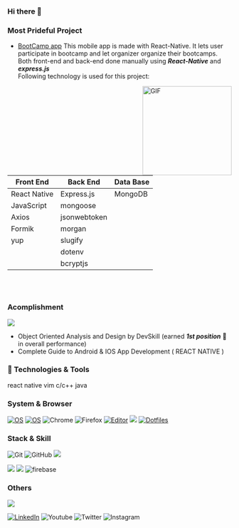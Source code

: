 ### Hi there 👋

### Most Prideful Project
* [BootCamp app](https://github.com/mrpmohiburrahman/BootcampApp) This mobile app is made with React-Native. It lets user participate in bootcamp and let organizer organize their bootcamps. Both front-end and back-end done manually using ***React-Native*** and ***express.js***  
Following technology is used for this project:  

<img align="right" alt="GIF" src="https://raw.githubusercontent.com/mrpmohiburrahman/BootcampApp/master/assets/gifs/bootcamp%20app%20demo_width_256.gif" width="200"/>
<table style="width:600px">
  <thead align="center">
   <tr border: none;>
     <th>Front End</th>
     <th>Back End</th>
     <th>Data Base</th>
   </tr>
  </thead>
  <tr>
    <td>React Native</td>
    <td>Express.js</td>
    <td>MongoDB</td>
  </tr>
  <tr>
    <td>JavaScript</td>
    <td>mongoose</td>
    <td>&nbsp</td>
  </tr>
  <tr>
    <td>Axios</td>
    <td>jsonwebtoken</td>
    <td>&nbsp</td>
  </tr>
  <tr>
    <td>Formik</td>
    <td>morgan</td>
    <td>&nbsp</td>
  </tr>
  <tr>
    <td>yup</td>
    <td>slugify</td>
    <td>&nbsp</td>
  </tr>
  <tr>
    <td>&nbsp</td>
    <td>dotenv</td>
    <td>&nbsp</td>
  </tr>
  <tr>
    <td>&nbsp</td>
    <td>bcryptjs</td>
    <td>&nbsp</td>
  </tr>
</table> 
<br/>
<br/>


### Acomplishment
![](https://img.shields.io/badge/🥇%20%20Position-1st-brightgreen?style=for-the-badge)  
* Object Oriented Analysis and Design by DevSkill (earned ***1st position*** :1st_place_medal: in overall performance)  
* Complete Guide to Android & IOS App Development ( REACT NATIVE )

### 🔧 Technologies & Tools
react native
vim
c/c++
java

### System & Browser
[![OS](https://img.shields.io/badge/OS-macOS-informational?style=flat-square&logo=apple&logoColor=white)](https://en.wikipedia.org/wiki/MacOS)
[![OS](https://img.shields.io/badge/OS-windows-informational?style=flat-square&logo=windows&logoColor=white)](https://en.wikipedia.org/wiki/Linux)
![Chrome](https://img.shields.io/badge/BROWSER-Chrome-292e33?style=flat-square&logo=google-chrome&logoColor=fff)
![Firefox](https://img.shields.io/badge/BROWSER-Firefox-292e33?style=flat-square&logo=firefox&logoColor=fff)
[![Editor](https://img.shields.io/badge/Editor-VSCode-blue?style=flat-square&logo=visual-studio-code&logoColor=white)](https://code.visualstudio.com/)
![](https://img.shields.io/badge/Shell-Bash-informational?style=flat-square&logo=gnu-bash&logoColor=white&color=2bbc8a)
[![Dotfiles](https://img.shields.io/badge/Setup_-Dotfiles-blue?style=flat-square&logo=when-i-work&logoColor=white)](https://github.com/mrpmohiburrahman/dotfiles)

### Stack & Skill

![Git](https://img.shields.io/badge/_-Git-292e33?style=flat-square&logo=git&logoColor=fff)
![GitHub](https://img.shields.io/badge/_-GitHub-292e33?style=flat-square&logo=github)
![](https://img.shields.io/badge/vim?style=flat-square&logo=vim&logoColor=white&color=2bbc8a)

![](https://img.shields.io/badge/Code-JavaScript-informational?style=flat-square&logo=javascript&logoColor=white&color=2bbc8a)
![](https://img.shields.io/badge/Code-Python-informational?style=flat-square&logo=python&logoColor=white&color=2bbc8a)
![firebase](https://img.shields.io/badge/_-firebase-292e33?style=flat-square&logo=firebase&logoColor=fff)

### Others

![](https://img.shields.io/badge/-Stack%20Overflow-FE7A16?style=flat-square&logo=Stack-Overflow&logoColor=white&color=2bbc8a)


[![LinkedIn](https://img.shields.io/badge/LinkedIn-br3ndonland-informational?style=flat-square&logo=linkedin&logoColor=white)](https://www.linkedin.com/in/br3ndonland/)
![Youtube](https://img.shields.io/badge/_-Youtube-292e33?style=flat-square&logo=youtube&logoColor=fff)
![Twitter](https://img.shields.io/badge/_-Twitter-292e33?style=flat-square&logo=twitter&logoColor=fff)
![Instagram](https://img.shields.io/badge/_-Instagram-292e33?style=flat-square&logo=Instagram&logoColor=fff)
<!--
**mrpmohiburrahman/mrpmohiburrahman** is a ✨ _special_ ✨ repository because its `README.md` (this file) appears on your GitHub profile.

Here are some ideas to get you started:

- 🔭 I’m currently working on ...
- 🌱 I’m currently learning ...
- 👯 I’m looking to collaborate on ...
- 🤔 I’m looking for help with ...
- 💬 Ask me about ...
- 📫 How to reach me: ...
- 😄 Pronouns: ...
- ⚡ Fun fact: ...
-->
